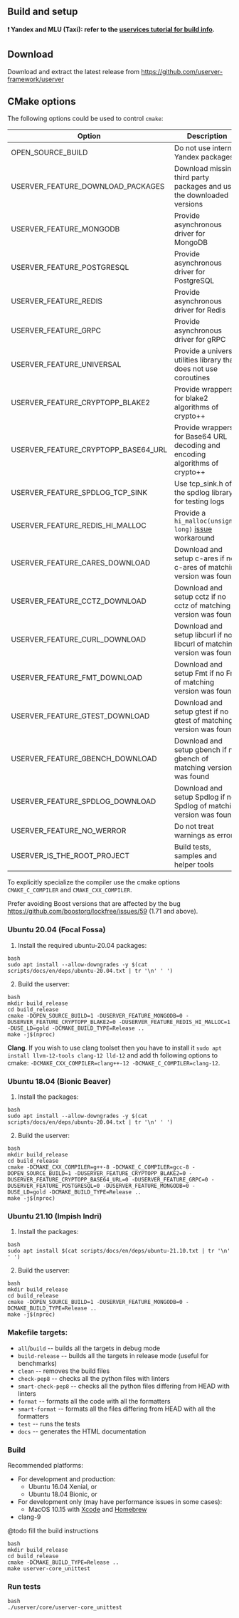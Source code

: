 ## Build and setup

**❗ Yandex and MLU (Taxi): refer to the [uservices tutorial for build info](https://nda.ya.ru/t/JgZmw_ck44jKhx).**

## Download

Download and extract the latest release from https://github.com/userver-framework/userver

## CMake options

The following options could be used to control `cmake`:

| Option                              | Description                                                                  | Default                                          |
|-------------------------------------|------------------------------------------------------------------------------|--------------------------------------------------|
| OPEN_SOURCE_BUILD                   | Do not use internal Yandex packages                                          | OFF                                              |
| USERVER_FEATURE_DOWNLOAD_PACKAGES   | Download missing third party packages and use the downloaded versions        | ${OPEN_SOURCE_BUILD}                             |
| USERVER_FEATURE_MONGODB             | Provide asynchronous driver for MongoDB                                      | ON                                               |
| USERVER_FEATURE_POSTGRESQL          | Provide asynchronous driver for PostgreSQL                                   | ON                                               |
| USERVER_FEATURE_REDIS               | Provide asynchronous driver for Redis                                        | ON                                               |
| USERVER_FEATURE_GRPC                | Provide asynchronous driver for gRPC                                         | ON                                               |
| USERVER_FEATURE_UNIVERSAL           | Provide a universal utilities library that does not use coroutines           | ON                                               |
| USERVER_FEATURE_CRYPTOPP_BLAKE2     | Provide wrappers for blake2 algorithms of crypto++                           | ON                                               |
| USERVER_FEATURE_CRYPTOPP_BASE64_URL | Provide wrappers for Base64 URL decoding and encoding algorithms of crypto++ | ON                                               |
| USERVER_FEATURE_SPDLOG_TCP_SINK     | Use tcp_sink.h of the spdlog library for testing logs                        | ON                                               |
| USERVER_FEATURE_REDIS_HI_MALLOC     | Provide a `hi_malloc(unsigned long)` [issue][hi_malloc] workaround           | OFF                                              |
| USERVER_FEATURE_CARES_DOWNLOAD      | Download and setup c-ares if no c-ares of matching version was found         | ${USERVER_FEATURE_DOWNLOAD_PACKAGES}             |
| USERVER_FEATURE_CCTZ_DOWNLOAD       | Download and setup cctz if no cctz of matching version was found             | ${USERVER_FEATURE_DOWNLOAD_PACKAGES}             |
| USERVER_FEATURE_CURL_DOWNLOAD       | Download and setup libcurl if no libcurl of matching version was found       | ${USERVER_FEATURE_DOWNLOAD_PACKAGES}             |
| USERVER_FEATURE_FMT_DOWNLOAD        | Download and setup Fmt if no Fmt of matching version was found               | ${USERVER_FEATURE_DOWNLOAD_PACKAGES}             |
| USERVER_FEATURE_GTEST_DOWNLOAD      | Download and setup gtest if no gtest of matching version was found           | ${USERVER_FEATURE_DOWNLOAD_PACKAGES}             |
| USERVER_FEATURE_GBENCH_DOWNLOAD     | Download and setup gbench if no gbench of matching version was found         | ${USERVER_FEATURE_DOWNLOAD_PACKAGES}             |
| USERVER_FEATURE_SPDLOG_DOWNLOAD     | Download and setup Spdlog if no Spdlog of matching version was found         | ${USERVER_FEATURE_DOWNLOAD_PACKAGES}             |
| USERVER_FEATURE_NO_WERROR           | Do not treat warnings as errors                                              | ${OPEN_SOURCE_BUILD}                             |
| USERVER_IS_THE_ROOT_PROJECT         | Build tests, samples and helper tools                                        | auto-detects if userver is the top level project |

[hi_malloc]: https://bugs.launchpad.net/ubuntu/+source/hiredis/+bug/1888025

To explicitly specialize the compiler use the cmake options `CMAKE_C_COMPILER` and `CMAKE_CXX_COMPILER`.

Prefer avoiding Boost versions that are affected by the bug https://github.com/boostorg/lockfree/issues/59 (1.71 and above).

### Ubuntu 20.04 (Focal Fossa)

1. Install the required ubuntu-20.04 packages:
  ```
  bash
  sudo apt install --allow-downgrades -y $(cat scripts/docs/en/deps/ubuntu-20.04.txt | tr '\n' ' ')
  ```
2. Build the userver:
  ```
  bash
  mkdir build_release
  cd build_release
  cmake -DOPEN_SOURCE_BUILD=1 -DUSERVER_FEATURE_MONGODB=0 -DUSERVER_FEATURE_CRYPTOPP_BLAKE2=0 -DUSERVER_FEATURE_REDIS_HI_MALLOC=1 -DUSE_LD=gold -DCMAKE_BUILD_TYPE=Release ..
  make -j$(nproc)
  ```

**Clang**. If you wish to use clang toolset then you have to install it
`sudo apt install llvm-12-tools clang-12 lld-12` and add th following options to cmake:
`-DCMAKE_CXX_COMPILER=clang++-12 -DCMAKE_C_COMPILER=clang-12`.

### Ubuntu 18.04 (Bionic Beaver)

1. Install the packages:
  ```
  bash
  sudo apt install --allow-downgrades -y $(cat scripts/docs/en/deps/ubuntu-20.04.txt | tr '\n' ' ')
  ```

  2. Build the userver:
  ```
  bash
  mkdir build_release
  cd build_release
  cmake -DCMAKE_CXX_COMPILER=g++-8 -DCMAKE_C_COMPILER=gcc-8 -DOPEN_SOURCE_BUILD=1 -DUSERVER_FEATURE_CRYPTOPP_BLAKE2=0 -DUSERVER_FEATURE_CRYPTOPP_BASE64_URL=0 -DUSERVER_FEATURE_GRPC=0 -DUSERVER_FEATURE_POSTGRESQL=0 -DUSERVER_FEATURE_MONGODB=0 -DUSE_LD=gold -DCMAKE_BUILD_TYPE=Release ..
  make -j$(nproc)
  ```

### Ubuntu 21.10 (Impish Indri)

1. Install the packages:
  ```
  bash
  sudo apt install $(cat scripts/docs/en/deps/ubuntu-21.10.txt | tr '\n' ' ')
  ```
2. Build the userver:
  ```
  bash
  mkdir build_release
  cd build_release
  cmake -DOPEN_SOURCE_BUILD=1 -DUSERVER_FEATURE_MONGODB=0 -DCMAKE_BUILD_TYPE=Release ..
  make -j$(nproc)
  ```

### Makefile targets:
* `all`/`build` -- builds all the targets in debug mode
* `build-release` -- builds all the targets in release mode (useful for benchmarks)
* `clean` -- removes the build files
* `check-pep8` -- checks all the python files with linters
* `smart-check-pep8` -- checks all the python files differing from HEAD with linters
* `format` -- formats all the code with all the formatters
* `smart-format` -- formats all the files differing from HEAD with all the formatters
* `test` -- runs the tests
* `docs` -- generates the HTML documentation

### Build

Recommended platforms:
* For development and production:
  * Ubuntu 16.04 Xenial, or
  * Ubuntu 18.04 Bionic, or
* For development only (may have performance issues in some cases):
  * MacOS 10.15 with [Xcode](https://apps.apple.com/us/app/xcode/id497799835) and [Homebrew](https://brew.sh/)
* clang-9


@todo fill the build instructions

```
bash
mkdir build_release
cd build_release
cmake -DCMAKE_BUILD_TYPE=Release ..
make userver-core_unittest
```

### Run tests
```
bash
./userver/core/userver-core_unittest
```
